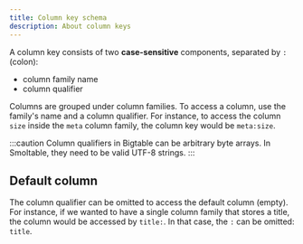 ```yaml
---
title: Column key schema
description: About column keys
---
```


A column key consists of two **case-sensitive** components, separated by `:` (colon):
 
- column family name
- column qualifier

Columns are grouped under column families. To access a column, use the family's name and a column qualifier. For instance, to access the column `size` inside the `meta` column family, the column key would be `meta:size`.

:::caution
Column qualifiers in Bigtable can be arbitrary byte arrays. In Smoltable, they need to be valid UTF-8 strings.
:::

## Default column

The column qualifier can be omitted to access the default column (empty). For instance,
if we wanted to have a single column family that stores a title, the column would be accessed
by `title:`. In that case, the `:` can be omitted: `title`.
